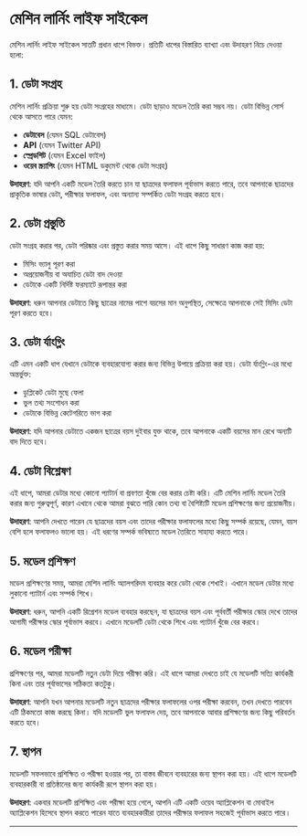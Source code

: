 # মেশিন লার্নিং লাইফ সাইকেল

মেশিন লার্নিং লাইফ সাইকেল সাতটি প্রধান ধাপে বিভক্ত। প্রতিটি ধাপের বিস্তারিত ব্যাখ্যা এবং উদাহরণ নিচে দেওয়া হলো:

## 1. ডেটা সংগ্রহ
মেশিন লার্নিং প্রক্রিয়া শুরু হয় ডেটা সংগ্রহের মাধ্যমে। ডেটা ছাড়াও মডেল তৈরি করা সম্ভব নয়। ডেটা বিভিন্ন সোর্স থেকে আসতে পারে যেমন:
- **ডেটাবেস** (যেমন SQL ডেটাবেস)
- **API** (যেমন Twitter API)
- **স্প্রেডশিট** (যেমন Excel ফাইল)
- **ওয়েব স্ক্র্যাপিং** (যেমন HTML ডকুমেন্ট থেকে ডেটা সংগ্রহ)

**উদাহরণ**: যদি আপনি একটি মডেল তৈরি করতে চান যা ছাত্রদের ফলাফল পূর্বাভাস করতে পারে, তবে আপনাকে ছাত্রদের প্রাকৃতিক ভাষার ডেটা, পরীক্ষার ফলাফল, এবং অন্যান্য সম্পর্কিত ডেটা সংগ্রহ করতে হবে।

## 2. ডেটা প্রস্তুতি
ডেটা সংগ্রহ করার পর, ডেটা পরিষ্কার এবং প্রস্তুত করার সময় আসে। এই ধাপে কিছু সাধারণ কাজ করা হয়:
- মিসিং ভ্যালু পূরণ করা
- অপ্রয়োজনীয় বা অযাচিত ডেটা বাদ দেওয়া
- ডেটাকে একটি নির্দিষ্ট ফরম্যাটে রূপান্তর করা

**উদাহরণ**: ধরুন আপনার ডেটাতে কিছু ছাত্রের নামের পাশে বয়সের মান অনুপস্থিত, সেক্ষেত্রে আপনাকে সেই মিসিং ডেটা পূরণ করতে হবে।

## 3. ডেটা র্যাংগ্লিং
এটি এমন একটি ধাপ যেখানে ডেটাকে ব্যবহারযোগ্য করার জন্য বিভিন্ন উপায়ে প্রক্রিয়া করা হয়। ডেটা র্যাংগ্লিং-এর মধ্যে অন্তর্ভুক্ত:
- ডুপ্লিকেট ডেটা মুছে ফেলা
- ভুল তথ্য সংশোধন করা
- ডেটাকে বিভিন্ন কেটেগরিতে ভাগ করা

**উদাহরণ**: যদি আপনার ডেটাতে একজন ছাত্রের বয়স দুইবার যুক্ত থাকে, তবে আপনাকে একটি বয়সের মান রেখে অন্যটি বাদ দিতে হবে।

## 4. ডেটা বিশ্লেষণ
এই ধাপে, আমরা ডেটার মধ্যে কোনো প্যাটার্ন বা প্রবণতা খুঁজে বের করার চেষ্টা করি। এটি মেশিন লার্নিং মডেল তৈরি করার জন্য গুরুত্বপূর্ণ, কারণ এখানে থেকে আমরা বুঝতে পারি কোন তথ্য বা বৈশিষ্ট্যটি মডেল প্রশিক্ষণের জন্য প্রয়োজনীয়।

**উদাহরণ**: আপনি দেখতে পারেন যে ছাত্রদের বয়স এবং তাদের পরীক্ষার ফলাফলের মধ্যে কিছু সম্পর্ক রয়েছে, যেমন, বয়স বেশি হলে ফলাফলও ভালো হয়। এই ধরণের সম্পর্ক ভবিষ্যতে মডেল তৈরিতে সাহায্য করতে পারে।

## 5. মডেল প্রশিক্ষণ
মডেল প্রশিক্ষণের সময়, আমরা মেশিন লার্নিং অ্যালগরিদম ব্যবহার করে ডেটা থেকে শেখাই। এখানে মডেল ডেটার মধ্যে লুকানো প্যাটার্ন এবং সম্পর্ক শিখে।

**উদাহরণ**: ধরুন, আপনি একটি রিগ্রেশন মডেল ব্যবহার করছেন, যা ছাত্রদের বয়স এবং পূর্ববর্তী পরীক্ষার স্কোর দেখে তাদের আগামী পরীক্ষার স্কোর পূর্বাভাস করবে। এখানে মডেলটি ডেটা থেকে শিখে এবং প্যাটার্ন খুঁজে বের করবে।

## 6. মডেল পরীক্ষা
প্রশিক্ষণের পর, আমরা মডেলটি নতুন ডেটা দিয়ে পরীক্ষা করি। এই ধাপে আমরা দেখতে চাই যে মডেলটি সত্যি কার্যকরী কিনা এবং তার পূর্বাভাসের সঠিকতা কতটুকু।

**উদাহরণ**: আপনি যখন আপনার মডেলটি নতুন ছাত্রদের পরীক্ষার ফলাফলের ওপর পরীক্ষা করবেন, তখন দেখতে পারবেন এটি ঠিকমতো কাজ করছে কিনা। যদি মডেলটি ভুল ফলাফল দেয়, তবে আপনাকে আবার প্রশিক্ষণের জন্য কিছু পরিবর্তন করতে হবে।

## 7. স্থাপন
মডেলটি সফলভাবে প্রশিক্ষিত ও পরীক্ষা হওয়ার পর, তা বাস্তব জীবনে ব্যবহারের জন্য স্থাপন করা হয়। এই ধাপে মডেলটি ব্যবহারকারী বা প্রতিষ্ঠানের জন্য কার্যকরী রূপে স্থাপন করা হয়।

**উদাহরণ**: একবার মডেলটি প্রশিক্ষিত এবং পরীক্ষা হয়ে গেলে, আপনি এটি একটি ওয়েব অ্যাপ্লিকেশন বা মোবাইল অ্যাপ্লিকেশন হিসেবে স্থাপন করতে পারেন যাতে ব্যবহারকারীরা তাদের পরীক্ষার ফলাফল সহজেই পূর্বাভাস করতে পারে।

---

